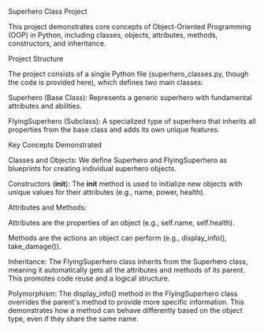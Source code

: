Superhero Class Project

This project demonstrates core concepts of Object-Oriented Programming (OOP) in Python, including classes, objects, attributes, methods, constructors, and inheritance.

Project Structure

The project consists of a single Python file (superhero_classes.py, though the code is provided here), which defines two main classes:

Superhero (Base Class): Represents a generic superhero with fundamental attributes and abilities.

FlyingSuperhero (Subclass): A specialized type of superhero that inherits all properties from the base class and adds its own unique features.

Key Concepts Demonstrated

Classes and Objects: We define Superhero and FlyingSuperhero as blueprints for creating individual superhero objects.

Constructors (__init__): The __init__ method is used to initialize new objects with unique values for their attributes (e.g., name, power, health).

Attributes and Methods:


Attributes are the properties of an object (e.g., self.name, self.health).

Methods are the actions an object can perform (e.g., display_info(), take_damage()).

Inheritance: The FlyingSuperhero class inherits from the Superhero class, meaning it automatically gets all the attributes and methods of its parent. This promotes code reuse and a logical structure.

Polymorphism: The display_info() method in the FlyingSuperhero class overrides the parent's method to provide more specific information. This demonstrates how a method can behave differently based on the object type, even if they share the same name.
